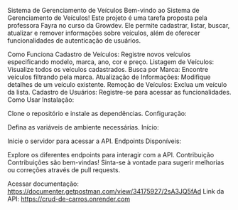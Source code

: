 Sistema de Gerenciamento de Veículos
Bem-vindo ao Sistema de Gerenciamento de Veículos! Este projeto é uma tarefa proposta pela professora Fayra no curso da Growdev. Ele permite cadastrar, listar, buscar, atualizar e remover informações sobre veículos, além de oferecer funcionalidades de autenticação de usuários.

Como Funciona
Cadastro de Veículos: Registre novos veículos especificando modelo, marca, ano, cor e preço.
Listagem de Veículos: Visualize todos os veículos cadastrados.
Busca por Marca: Encontre veículos filtrando pela marca.
Atualização de Informações: Modifique detalhes de um veículo existente.
Remoção de Veículos: Exclua um veículo da lista.
Cadastro de Usuários: Registre-se para acessar as funcionalidades.
Como Usar
Instalação:

Clone o repositório e instale as dependências.
Configuração:

Defina as variáveis de ambiente necessárias.
Início:

Inicie o servidor para acessar a API.
Endpoints Disponíveis:

Explore os diferentes endpoints para interagir com a API.
Contribuição
Contribuições são bem-vindas! Sinta-se à vontade para sugerir melhorias ou correções através de pull requests.

Acessar documentação: https://documenter.getpostman.com/view/34175927/2sA3JQ5fAd
Link da API: https://crud-de-carros.onrender.com
